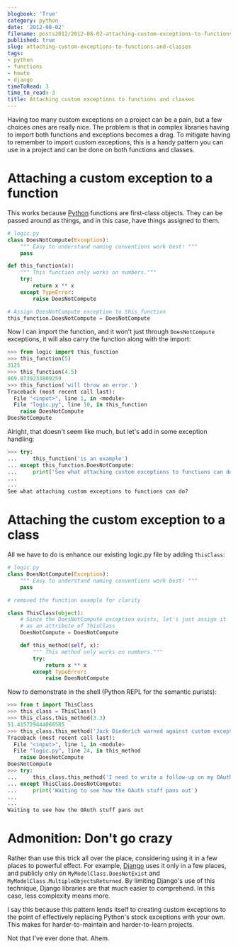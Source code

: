 ```yaml
---
blogbook: 'True'
category: python
date: '2012-08-02'
filename: posts2012/2012-08-02-attaching-custom-exceptions-to-functions-and-classes.md
published: true
slug: attaching-custom-exceptions-to-functions-and-classes
tags:
- python
- functions
- howto
- django
timeToRead: 3
time_to_read: 3
title: Attaching custom exceptions to functions and classes
---
```


Having too many custom exceptions on a project can be a pain, but a few
choices ones are really nice. The problem is that in complex libraries
having to import both functions and exceptions becomes a drag. To
mitigate having to remember to import custom exceptions, this is a handy
pattern you can use in a project and can be done on both functions and
classes.

Attaching a custom exception to a function
==========================================

This works because [Python](http://python.org) functions are first-class
objects. They can be passed around as things, and in this case, have
things assigned to them.

``` python
# logic.py
class DoesNotCompute(Exception):
    """ Easy to understand naming conventions work best! """
    pass

def this_function(x):
    """ This function only works on numbers."""
    try:
        return x ** x 
    except TypeError:
        raise DoesNotCompute

# Assign DoesNotCompute exception to this_function
this_function.DoesNotCompute = DoesNotCompute
```

Now I can import the function, and it won't just through
`DoesNotCompute` exceptions, it will also carry the function along with
the import:

``` python
>>> from logic import this_function
>>> this_function(5)
3125
>>> this_function(4.5)
869.8739233809259
>>> this_function('will throw an error.')
Traceback (most recent call last):
  File "<input>", line 1, in <module>
  File "logic.py", line 10, in this_function
    raise DoesNotCompute
DoesNotCompute
```

Alright, that doesn't seem like much, but let's add in some exception
handling:

``` python
>>> try:
...     this_function('is an example')
... except this_function.DoesNotCompute:
...     print('See what attaching custom exceptions to functions can do?')
...     
... 
See what attaching custom exceptions to functions can do?
```

Attaching the custom exception to a class
=========================================

All we have to do is enhance our existing logic.py file by adding
`ThisClass`:

``` python
# logic.py
class DoesNotCompute(Exception):
    """ Easy to understand naming conventions work best! """
    pass

# removed the function example for clarity

class ThisClass(object):
    # Since the DoesNotCompute exception exists, let's just assign it
    # as an attribute of ThisClass
    DoesNotCompute = DoesNotCompute 

    def this_method(self, x):
        """ This method only works on numbers."""
        try:
            return x ** x 
        except TypeError:
            raise DoesNotCompute
```

Now to demonstrate in the shell (Python REPL for the semantic purists):

``` python
>>> from t import ThisClass
>>> this_class = ThisClass()
>>> this_class.this_method(3.3)
51.415729444066585
>>> this_class.this_method('Jack Diederich warned against custom exceptions')
Traceback (most recent call last):
  File "<input>", line 1, in <module>
  File "logic.py", line 24, in this_method
    raise DoesNotCompute
DoesNotCompute
>>> try:
...     this_class.this_method('I need to write a follow-up on my OAuth post')
... except ThisClass.DoesNotCompute:
...     print('Waiting to see how the OAuth stuff pans out')
...
... 
Waiting to see how the OAuth stuff pans out
```

Admonition: Don't go crazy
===========================

Rather than use this trick all over the place, considering using it in a
few places to powerful effect. For example,
[Django](http://djangoproject.com) uses it only in a few places, and
publicly only on `MyModelClass.DoesNotExist` and
`MyModelClass.MultipleObjectsReturned`. By limiting Django's use of
this technique, Django libraries are that much easier to comprehend. In
this case, less complexity means more.

I say this because this pattern lends itself to creating custom
exceptions to the point of effectively replacing Python's stock
exceptions with your own. This makes for harder-to-maintain and
harder-to-learn projects.

Not that I've ever done that. Ahem.

